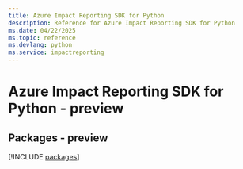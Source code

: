 ```yaml
---
title: Azure Impact Reporting SDK for Python
description: Reference for Azure Impact Reporting SDK for Python
ms.date: 04/22/2025
ms.topic: reference
ms.devlang: python
ms.service: impactreporting
---
```

# Azure Impact Reporting SDK for Python - preview
## Packages - preview
[!INCLUDE [packages](impact-reporting-index.md)]
